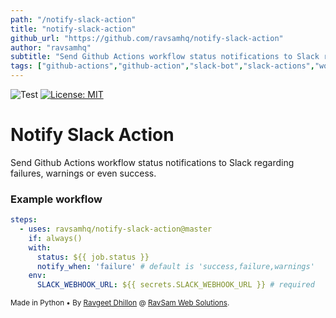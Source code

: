 ```yaml
---
path: "/notify-slack-action"
title: "notify-slack-action"
github_url: "https://github.com/ravsamhq/notify-slack-action"
author: "ravsamhq"
subtitle: "Send Github Actions workflow status notifications to Slack regarding failures, warnings, or even success."
tags: ["github-actions","github-action","slack-bot","slack-actions","workflow-status-notifications","slack","workflow","notifications"]
---
```

![Test](https://github.com/ravsamhq/notify-slack-action/workflows/Test/badge.svg)
[![License: MIT](https://img.shields.io/badge/License-MIT-yellow.svg)](https://opensource.org/licenses/MIT)

# Notify Slack Action

Send Github Actions workflow status notifications to Slack regarding failures, warnings or even success.

### Example workflow

```yaml
steps:
  - uses: ravsamhq/notify-slack-action@master
    if: always()
    with:
      status: ${{ job.status }}
      notify_when: 'failure' # default is 'success,failure,warnings'
    env:
      SLACK_WEBHOOK_URL: ${{ secrets.SLACK_WEBHOOK_URL }} # required
```

<sub>Made in Python &bull; By [Ravgeet Dhillon](https://github.com/ravgeetdhillon) @ [RavSam Web Solutions](https://www.ravsam.in).</sub>
